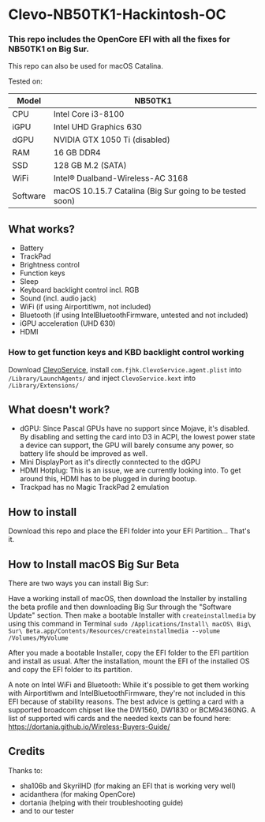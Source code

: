 # Clevo-NB50TK1-Hackintosh-OC

### This repo includes the OpenCore EFI with all the fixes for NB50TK1 on Big Sur.

This repo can also be used for macOS Catalina.

Tested on:

Model | NB50TK1
------------- | ---------------
CPU | Intel Core i3-8100
iGPU | Intel UHD Graphics 630
dGPU | NVIDIA GTX 1050 Ti (disabled)
RAM | 16 GB DDR4
SSD | 128 GB M.2 (SATA)
WiFi | Intel® Dualband-Wireless-AC 3168
Software | macOS 10.15.7 Catalina (Big Sur going to be tested soon)

## What works?

* Battery
* TrackPad
* Brightness control
* Function keys
* Sleep
* Keyboard backlight control incl. RGB
* Sound (incl. audio jack)
* WiFi (if using Airportitlwm, not included)
* Bluetooth (if using IntelBluetoothFirmware, untested and not included)
* iGPU acceleration (UHD 630)
* HDMI

### How to get function keys and KBD backlight control working

Download [ClevoService](https://github.com/FreeJHack/ClevoService), install `com.fjhk.ClevoService.agent.plist` into `/Library/LaunchAgents/` and inject `ClevoService.kext` into `/Library/Extensions/`

## What doesn't work?

* dGPU: Since Pascal GPUs have no support since Mojave, it's disabled. By disabling and setting the card into D3 in ACPI, the lowest power state a device can support, the GPU will barely consume any power, so battery life should be improved as well.
* Mini DisplayPort as it's directly conntected to the dGPU
* HDMI Hotplug: This is an issue, we are currently looking into. To get around this, HDMI has to be plugged in during bootup.
* Trackpad has no Magic TrackPad 2 emulation

## How to install

Download this repo and place the EFI folder into your EFI Partition... That's it.

## How to Install macOS Big Sur Beta

There are two ways you can install Big Sur:

Have a working install of macOS, then download the Installer by installing the beta profile and then downloading Big Sur through the "Software Update" section. Then make a bootable Installer with `createinstallmedia` by using this command in Terminal `sudo /Applications/Install\ macOS\ Big\ Sur\ Beta.app/Contents/Resources/createinstallmedia --volume /Volumes/MyVolume`

After you made a bootable Installer, copy the EFI folder to the EFI partition and install as usual. After the installation, mount the EFI of the installed OS and copy the EFI folder to its partition.

A note on Intel WiFi and Bluetooth: While it's possible to get them working with Airportitlwm and IntelBluetoothFirmware, they're not included in this EFI because of stability reasons.
The best advice is getting a card with a supported broadcom chipset like the DW1560, DW1830 or BCM94360NG. A list of supported wifi cards and the needed kexts can be found here: https://dortania.github.io/Wireless-Buyers-Guide/


## Credits

Thanks to:

* sha106b and SkyrilHD (for making an EFI that is working very well)
* acidanthera (for making OpenCore)
* dortania (helping with their troubleshooting guide)
* and to our tester
